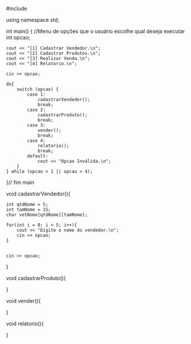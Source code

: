 #include <iostream>

using namespace std;

int main()
{
    //Menu de opções que o usuário escolhe qual deseja executar
    int opcao;

    cout << "[1] Cadastrar Vendedor.\n";
    cout << "[2] Cadastrar Produtos.\n";
    cout << "[3] Realizar Venda.\n";
    cout << "[4] Relatorio.\n";

    cin >> opcao;

    do{
        switch (opcao) {
            case 1: 
                cadastrarVendedor();
                break;
            case 2: 
                cadastrarProduto();
                break;
            case 3: 
                vender();
                break;
            case 4: 
                relatorio();
                break;
            default:
                cout << "Opcao Inválida.\n";
        }
    } while (opcao < 1 || opcao > 4); 

}// fim main

void cadastrarVendedor(){
    
    int qtdNome = 5;
    int tamNome = 15;
    char vetNome[qtdNome][tamNome];

    for(int i = 0; i < 5; i++){
        cout << "Digite o nome do vendedor.\n";
        cin >> opcao;
    }
     

    cin >> opcao;
}

void cadastrarProduto(){
    
}

void vender(){
    
}

void relatorio(){
    
}